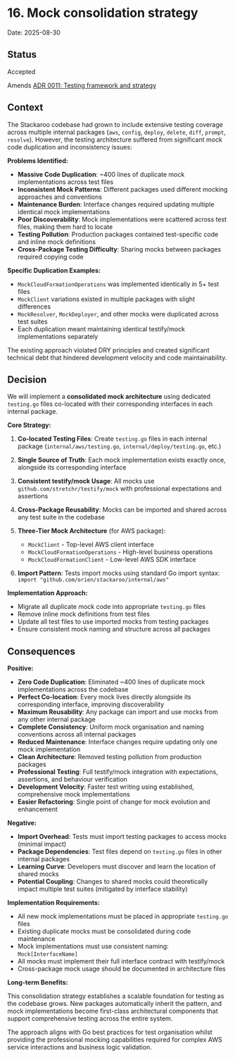 # 16. Mock consolidation strategy

Date: 2025-08-30

## Status

Accepted

Amends [ADR 0011: Testing framework and strategy](0011-testing-framework-and-strategy.md)

## Context

The Stackaroo codebase had grown to include extensive testing coverage across multiple internal packages (`aws`, `config`, `deploy`, `delete`, `diff`, `prompt`, `resolve`). However, the testing architecture suffered from significant mock code duplication and inconsistency issues:

**Problems Identified:**
- **Massive Code Duplication**: ~400 lines of duplicate mock implementations across test files
- **Inconsistent Mock Patterns**: Different packages used different mocking approaches and conventions
- **Maintenance Burden**: Interface changes required updating multiple identical mock implementations
- **Poor Discoverability**: Mock implementations were scattered across test files, making them hard to locate
- **Testing Pollution**: Production packages contained test-specific code and inline mock definitions
- **Cross-Package Testing Difficulty**: Sharing mocks between packages required copying code

**Specific Duplication Examples:**
- `MockCloudFormationOperations` was implemented identically in 5+ test files
- `MockClient` variations existed in multiple packages with slight differences
- `MockResolver`, `MockDeployer`, and other mocks were duplicated across test suites
- Each duplication meant maintaining identical testify/mock implementations separately

The existing approach violated DRY principles and created significant technical debt that hindered development velocity and code maintainability.

## Decision

We will implement a **consolidated mock architecture** using dedicated `testing.go` files co-located with their corresponding interfaces in each internal package.

**Core Strategy:**

1. **Co-located Testing Files**: Create `testing.go` files in each internal package (`internal/aws/testing.go`, `internal/deploy/testing.go`, etc.)

2. **Single Source of Truth**: Each mock implementation exists exactly once, alongside its corresponding interface

3. **Consistent testify/mock Usage**: All mocks use `github.com/stretchr/testify/mock` with professional expectations and assertions

4. **Cross-Package Reusability**: Mocks can be imported and shared across any test suite in the codebase

5. **Three-Tier Mock Architecture** (for AWS package):
   - `MockClient` - Top-level AWS client interface
   - `MockCloudFormationOperations` - High-level business operations
   - `MockCloudFormationClient` - Low-level AWS SDK interface

6. **Import Pattern**: Tests import mocks using standard Go import syntax: `import "github.com/orien/stackaroo/internal/aws"`

**Implementation Approach:**
- Migrate all duplicate mock code into appropriate `testing.go` files
- Remove inline mock definitions from test files
- Update all test files to use imported mocks from testing packages
- Ensure consistent mock naming and structure across all packages

## Consequences

**Positive:**

- **Zero Code Duplication**: Eliminated ~400 lines of duplicate mock implementations across the codebase
- **Perfect Co-location**: Every mock lives directly alongside its corresponding interface, improving discoverability
- **Maximum Reusability**: Any package can import and use mocks from any other internal package
- **Complete Consistency**: Uniform mock organisation and naming conventions across all internal packages
- **Reduced Maintenance**: Interface changes require updating only one mock implementation
- **Clean Architecture**: Removed testing pollution from production packages
- **Professional Testing**: Full testify/mock integration with expectations, assertions, and behaviour verification
- **Development Velocity**: Faster test writing using established, comprehensive mock implementations
- **Easier Refactoring**: Single point of change for mock evolution and enhancement

**Negative:**

- **Import Overhead**: Tests must import testing packages to access mocks (minimal impact)
- **Package Dependencies**: Test files depend on `testing.go` files in other internal packages
- **Learning Curve**: Developers must discover and learn the location of shared mocks
- **Potential Coupling**: Changes to shared mocks could theoretically impact multiple test suites (mitigated by interface stability)

**Implementation Requirements:**

- All new mock implementations must be placed in appropriate `testing.go` files
- Existing duplicate mocks must be consolidated during code maintenance
- Mock implementations must use consistent naming: `Mock[InterfaceName]`
- All mocks must implement their full interface contract with testify/mock
- Cross-package mock usage should be documented in architecture files

**Long-term Benefits:**

This consolidation strategy establishes a scalable foundation for testing as the codebase grows. New packages automatically inherit the pattern, and mock implementations become first-class architectural components that support comprehensive testing across the entire system.

The approach aligns with Go best practices for test organisation whilst providing the professional mocking capabilities required for complex AWS service interactions and business logic validation.
